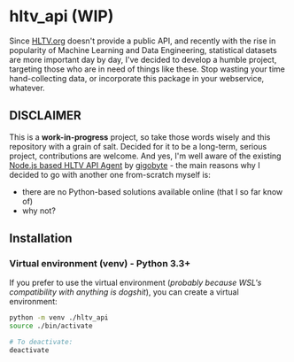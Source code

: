 # hltv_api (WIP)
Since [HLTV.org](https://www.hltv.org) doesn't provide a public API, and recently with the rise in popularity of Machine Learning and Data Engineering, statistical datasets are more important day by day, I've decided to develop a humble project, targeting those who are in need of things like these. Stop wasting your time hand-collecting data, or incorporate this package in your webservice, whatever.

## DISCLAIMER
This is a **work-in-progress** project, so take those words wisely and this repository with a grain of salt. Decided for it to be a long-term, serious project, contributions are welcome. And yes, I'm well aware of the existing [Node.js based HLTV API Agent](https://github.com/gigobyte/HLTV) by [gigobyte](https://github.com/gigobyte) - the main reasons why I decided to go with another one from-scratch myself is:
- there are no Python-based solutions available online (that I so far know of)
- why not?

## Installation

### Virtual environment (venv) - Python 3.3+
If you prefer to use the virtual environment (*probably because WSL's compatibility with anything is dogshit*), you can create a virtual environment:
```bash
python -m venv ./hltv_api
source ./bin/activate

# To deactivate:
deactivate
```
